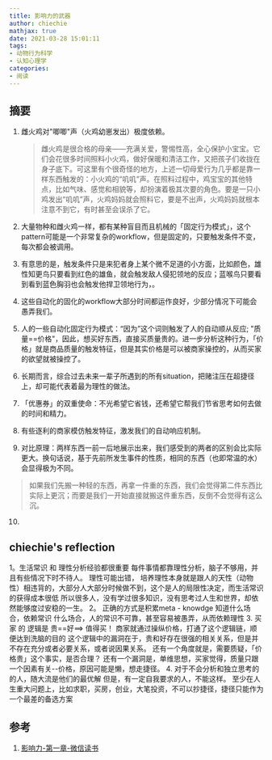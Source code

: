 ```yaml
---
title: 影响力的武器
author: chiechie
mathjax: true
date: 2021-03-28 15:01:11
tags:
- 动物行为科学 
- 认知心理学
categories:
- 阅读
---
```


## 摘要

1. 雌火鸡对"唧唧"声（火鸡幼崽发出）极度依赖。
   
   > 雌火鸡是很合格的母亲——充满关爱，警惕性高，全心保护小宝宝。它们会花很多时间照料小火鸡，做好保暖和清洁工作，又把孩子们收拢在身子底下。可这里有个很奇怪的地方，上述一切母爱行为几乎都是靠一样东西触发的：小火鸡的“叽叽”声。在照料过程中，鸡宝宝的其他特点，比如气味、感觉和相貌等，却扮演着极其次要的角色。要是一只小鸡发出“叽叽”声，火鸡妈妈就会照料它，要是不出声，火鸡妈妈就根本注意不到它，有时甚至会误杀了它。
2. 大量物种和雌火鸡一样，都有某种盲目而且机械的「固定行为模式」，这个pattern可能是一个非常复杂的workflow，但是固定的，只要触发条件不变，每次都会被调用。
3. 有意思的是，触发条件只是来犯者身上某个微不足道的小方面，比如颜色，雄性知更鸟只要看到红色的雄鱼，就会触发敌人侵犯领地的反应；蓝喉鸟只要看到看到蓝色胸羽也会触发他捍卫领地行为，。
4. 这些自动化的固化的workflow大部分时间都运作良好，少部分情况下可能会愚弄我们。
5. 人的一些自动化固定行为模式：“因为”这个词则触发了人的自动顺从反应; "质量==价格"，因此，想买好东西，直接买质量贵的。进一步分析这种行为，「价格」就是商品质量的触发特征，但是其实价格是可以被商家操控的，从而买家的欲望就被操控了。
6. 长期而言，综合过去未来一辈子所遇到的所有situation，把赌注压在超捷径上，却可能代表着最为理性的做法。
7. 「优惠券」的双重使命：不光希望它省钱，还希望它帮我们节省思考如何去做的时间和精力。
8. 有些逐利的商家模仿触发特征，激发我们的自动响应机制。
9. 对比原理：两样东西一前一后地展示出来，我们感受到的两者的区别会比实际更大。换句话说，基于先前所发生事件的性质，相同的东西（也即常温的水）会显得极为不同。

> 如果我们先搬一种轻的东西，再拿一件重的东西，我们会觉得第二件东西比实际上更沉；而要是我们一开始直接就搬这件重东西，反倒不会觉得有这么沉。

10. 


## chiechie's reflection

1。生活常识 和 理性分析经验都很重要
每件事情都靠理性分析，脑子不够用，并且有些情况下时不待人。
理性可能出错，
培养理性本身就是跟人的天性（动物性）相违背的，大部分人大部分时候做不到，这个是人的局限性决定，而生活常识的获得成本很低
所以很多人，没有学过很多知识，没有思考过人生和世界，却依然能够度过安稳的一生。
2。 正确的方式是积累meta - knowdge
知道什么场合，依赖常识
什么场合，人的常识不可靠，甚至容易被愚弄，从而依赖理性
3. 买家 的 逻辑是
 贵==好==> 值得买！
商家就通过操纵价格，打通了这个逻辑链，顺便达到洗脑的目的
这个逻辑中的漏洞在于，贵和好存在很强的相关关系，但是并不存在充分或者必要关系，或者说因果关系。
还有一个角度就是，需要质疑，「价格贵」这个事实，是否合理？
还有一个漏洞是，单维思想，买家觉得，质量只跟一个因素有关--价格，原因可能是懒，想走捷径。
4. 对于不会分析和独立思考的的人，随大流是他们的最优解
但是，有一定自我要求的人，不能这样。
至少在人生重大问题上，比如求职，买房，创业，大笔投资，不可以抄捷径，捷径只能作为一个最差的备选方案


## 参考
1. [影响力-第一章-微信读书](https://weread.qq.com/web/reader/f5e32d805c9082f5e041522)